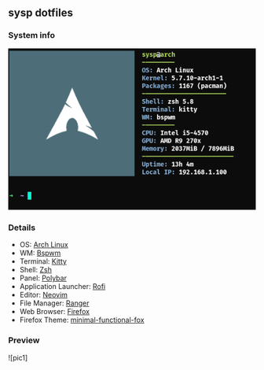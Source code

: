## sysp dotfiles

### System info
![neofetch](https://raw.githubusercontent.com/sysp/dotfiles/master/preview/systeminfo.png)

### Details
* OS: [Arch Linux](https://www.archlinux.org)
* WM: [Bspwm](https://github.com/baskerville/bspwm)
* Terminal: [Kitty](https://github.com/kovidgoyal/kitty)
* Shell: [Zsh](http://zsh.sourceforge.net)
* Panel: [Polybar](https://github.com/polybar/polybar)
* Application Launcher: [Rofi](https://github.com/davatorium/rofi)
* Editor: [Neovim](https://github.com/neovim/neovim)
* File Manager: [Ranger](https://github.com/ranger/ranger)
* Web Browser: [Firefox](https://www.mozilla.org/en-US/firefox/new/)
* Firefox Theme: [minimal-functional-fox](https://github.com/mut-ex/minimal-functional-fox)

### Preview
![pic1]
